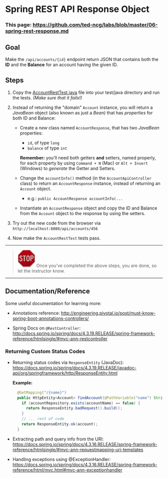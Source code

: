 # Spring REST API Response Object

### This page: https://github.com/ted-ncg/labs/blob/master/06-spring-rest-response.md

## Goal

Make the `/api/accounts/{id}` endpoint return JSON that contains both the **ID** and the **Balance** for an account having the given ID.

## Steps

1. Copy the [AccountRestTest.java](https://github.com/ted-ncg/labs/blob/master/AccountRestTest.java) file into your test/java directory and run the tests. *(Make sure that it fails!)*  

1. Instead of returning the "domain" `Account` instance, you will return a *JavaBean* object (also known as just a *Bean*) that has *properties* for both ID and Balance:

   * Create a *new* class named `AccountResponse`, that has two *JavaBean* properties:
     * `id`, of type `long`
     * `balance` of type `int`
     
     **Remember:** you'll need both getters **and** setters, named properly, for each property by using `Command + N` (Mac) or `Alt + Insert` (Windows) to *generate* the Getter and Setters.
   * Change the `accountInfo()` method (in the `AccountApiController` class) to return an `AccountResponse` instance, instead of returning an `Account` object.
     * e.g.: `public AccountResponse accountInfo(...`
   * Instantiate an `AccountResponse` object and copy the ID and Balance from the `Account` object to the response by using the setters.

1. Try out the new code from the browser via `http://localhost:8080/api/accounts/456`

1. Now make the `AccountRestTest` tests pass.

----

> <img src="stop-sign.jpg" width="56" /> Once you've completed the above steps, you are done, so let the instructor know.

----

## Documentation/Reference

Some useful documentation for learning more:

* Annotations reference: http://engineering.pivotal.io/post/must-know-spring-boot-annotations-controllers/

* Spring Docs on `@RestController`: http://docs.spring.io/spring/docs/4.3.19.RELEASE/spring-framework-reference/htmlsingle/#mvc-ann-restcontroller

### Returning Custom Status Codes

* Returning status codes via `ResponseEntity` (JavaDoc): https://docs.spring.io/spring/docs/4.3.19.RELEASE/javadoc-api/org/springframework/http/ResponseEntity.html

  **Example:**

  ```java
    @GetMapping("/{name}")
    public HttpEntity<Account> findAccount(@PathVariable("name") String accountName) {
      if (accountRepository.exists(accountName) == false) {
        return ResponseEntity.badRequest().build();
      }
      // ... rest of code
      return ResponseEntity.ok(account);
    }

  ```

* Extracting path and query info from the URI: https://docs.spring.io/spring/docs/4.3.16.RELEASE/spring-framework-reference/htmlsingle/#mvc-ann-requestmapping-uri-templates

* Handling exceptions using @ExceptionHandler: https://docs.spring.io/spring/docs/4.3.16.RELEASE/spring-framework-reference/html/mvc.html#mvc-ann-exceptionhandler
